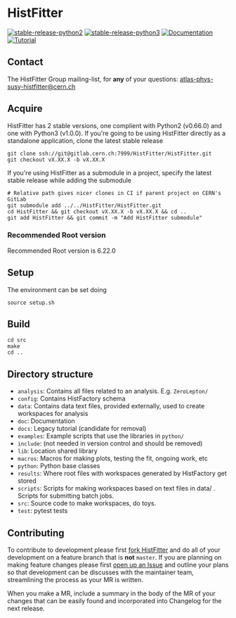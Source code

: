 # HistFitter

[![stable-release-python2](https://img.shields.io/badge/StablePython2-v0.66.0-green)](https://gitlab.cern.ch/HistFitter/HistFitter/-/releases/v0.66.0)
[![stable-release-python3](https://img.shields.io/badge/StablePython3-v1.0.0-green)](https://gitlab.cern.ch/HistFitter/HistFitter/-/tree/v1.0.0)
[![Documentation](https://img.shields.io/badge/Documentation-blue)](https://twiki.cern.ch/twiki/bin/viewauth/AtlasProtected/SusyFitter)
[![Tutorial](https://img.shields.io/badge/Tutorial-orange)](https://twiki.cern.ch/twiki/bin/viewauth/AtlasProtected/HistFitterTutorial)

## Contact

The HistFitter Group mailing-list, for **any** of your questions: <atlas-phys-susy-histfitter@cern.ch>

## Acquire
HistFitter has 2 stable versions, one complient with Python2 (v0.66.0) and one with Python3 (v1.0.0).
If you're going to be using HistFitter directly as a standalone application, clone the latest stable release

```
git clone ssh://git@gitlab.cern.ch:7999/HistFitter/HistFitter.git
git checkout vX.XX.X -b vX.XX.X 
```

If you're using HistFitter as a submodule in a project, specify the latest stable release while adding the submodule

```
# Relative path gives nicer clones in CI if parent project on CERN's GitLab
git submodule add ../../HistFitter/HistFitter.git
cd HistFitter && git checkout vX.XX.X -b vX.XX.X && cd ..
git add HistFitter && git commit -m "Add HistFitter submodule"
```


### Recommended Root version

Recommended Root version is 6.22.0

## Setup

The environment can be set doing

```
source setup.sh
```


## Build

```
cd src
make
cd ..
```

## Directory structure

- `analysis`: Contains all files related to an analysis. E.g. `ZeroLepton/`
- `config`: Contains HistFactory schema
- `data`: Contains data text files, provided externally, used to create workspaces for analysis
- `doc`: Documentation
- `docs`: Legacy tutorial (candidate for removal)
- `examples`: Example scripts that use the libraries in `python/`
- `include`: (not needed in version control and should be removed)
- `lib`: Location shared library
- `macros`: Macros for making plots, testing the fit, ongoing work, etc
- `python`: Python base classes
- `results`: Where root files with workspaces generated by HistFactory get stored
- `scripts`: Scripts for making workspaces based on text files in data/ . Scripts for submitting batch jobs.
- `src`: Source code to make workspaces, do toys.
- `test`: pytest tests

## Contributing

To contribute to development please first [fork HistFitter](https://gitlab.cern.ch/HistFitter/HistFitter/-/forks/new) and do all of your development on a feature branch that is **not** `master`.
If you are planning on making feature changes please first [open up an Issue](https://gitlab.cern.ch/HistFitter/HistFitter/-/issues) and outline your plans so that development can be discusses with the maintainer team, streamlining the process as your MR is written.

When you make a MR, include a summary in the body of the MR of your changes that can be easily found and incorporated into Changelog for the next release.
